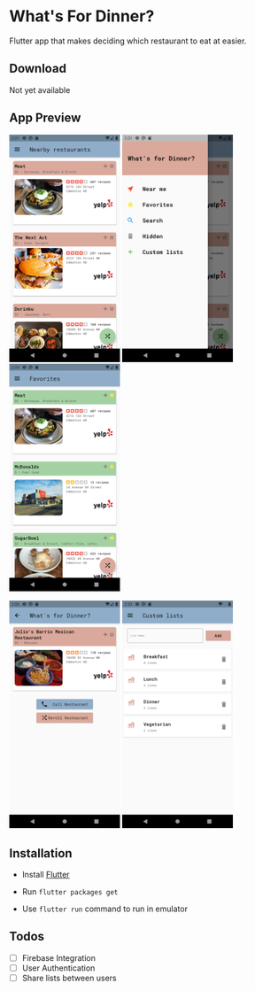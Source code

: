 # What's For Dinner?

Flutter app that makes deciding which restaurant to eat at easier. 

## Download

Not yet available

## App Preview

<p float="left">
  <img src="./images/nearby.png" width="200" />
  <img src="./images/nav_drawer.png" width="200" /> 
  <img src="./images/favorites.png" width="200"/>
</p>

<p float="left">
  <img src="./images/choose_one.png" width="200"/>
  <img src="./images/custom_lists.png" width="200"/>
</p>


## Installation

- Install [Flutter](https://flutter.dev/docs/get-started/install)

- Run `flutter packages get`

- Use `flutter run` command to run in emulator 


## Todos

- [ ] Firebase Integration
- [ ] User Authentication
- [ ] Share lists between users
